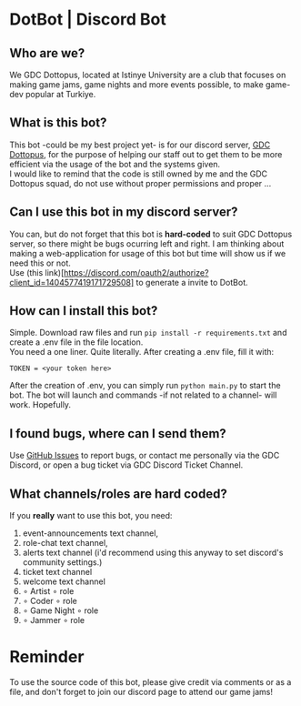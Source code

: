 # DotBot | Discord Bot
## Who are we?
We GDC Dottopus, located at Istinye University are a club that focuses on making game jams, game nights and more events possible, to make game-dev popular at Turkiye.

## What is this bot?
This bot -could be my best project yet- is for our discord server, [GDC Dottopus](https://discord.gg/P5QyF7NFxh), for the purpose of helping our staff out to get them to be more efficient via the usage of the bot and the systems given.\
I would like to remind that the code is still owned by me and the GDC Dottopus squad, do not use without proper permissions and proper ...

## Can I use this bot in my discord server?
You can, but do not forget that this bot is **hard-coded** to suit GDC Dottopus server, so there might be bugs ocurring left and right. I am thinking about making a web-application for usage of this bot but time will show us if we need this or not.\
Use (this link)[https://discord.com/oauth2/authorize?client_id=1404577419171729508] to generate a invite to DotBot.

## How can I install this bot?

Simple. Download raw files and run ` pip install -r requirements.txt ` and create a .env file in the file location.\
You need a one liner. Quite literally. After creating a .env file, fill it with:
```dotenv
TOKEN = <your token here>
```
After the creation of .env, you can simply run ` python main.py ` to start the bot. The bot will launch and commands -if not related to a channel- will work. Hopefully.

## I found bugs, where can I send them?
Use [GitHub Issues](https://github.com/outraft/dotbot/issues) to report bugs, or contact me personally via the GDC Discord, or open a bug ticket via GDC Discord Ticket Channel.

## What channels/roles are hard coded?
If you **really** want to use this bot, you need:
1. event-announcements text channel,
2. role-chat text channel,
3. alerts text channel (i'd recommend using this anyway to set discord's community settings.)
4. ticket text channel
5. welcome text channel
6. ∘ Artist ∘ role
7. ∘ Coder ∘ role
8. ∘ Game Night ∘ role
9. ∘ Jammer ∘ role

# Reminder
To use the source code of this bot, please give credit via comments or as a file, and don't forget to join our discord page to attend our game jams!
